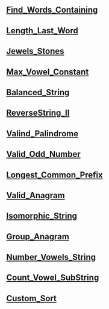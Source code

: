 ## [Find_Words_Containing](https://leetcode.com/problems/find-words-containing-character/)

## [Length_Last_Word](https://leetcode.com/problems/length-of-last-word/description/)

## [Jewels_Stones](https://leetcode.com/problems/jewels-and-stones/description/)

## [Max_Vowel_Constant](https://leetcode.com/problems/find-most-frequent-vowel-and-consonant/description/)

## [Balanced_String](https://leetcode.com/problems/split-a-string-in-balanced-strings/)

## [ReverseString_II](https://leetcode.com/problems/reverse-string-ii/description/)

## [Valind_Palindrome](https://leetcode.com/problems/valid-palindrome/description/)

## [Valid_Odd_Number](https://leetcode.com/problems/largest-odd-number-in-string/)

## [Longest_Common_Prefix](https://leetcode.com/problems/longest-common-prefix/description/)

## [Valid_Anagram](https://leetcode.com/problems/valid-anagram/description/)

## [Isomorphic_String](https://leetcode.com/problems/isomorphic-strings/description/)


## [Group_Anagram](https://leetcode.com/problems/group-anagrams/description/)

## [Number_Vowels_String](https://leetcode.com/problems/count-the-number-of-vowel-strings-in-range/description/)



## [Count_Vowel_SubString](https://leetcode.com/problems/count-vowel-substrings-of-a-string/description/)


## [Custom_Sort](https://leetcode.com/problems/custom-sort-string/)